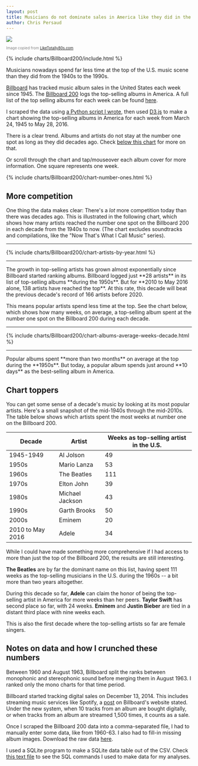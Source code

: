 ```yaml
---
layout: post
title: Musicians do not dominate sales in America like they did in the past
author: Chris Persaud
---
```


<style type="text/css">
	.caption {
		font-size: 10px;
		color: grey;
	}	
</style>

<img id="header-image" src="http://www.liketotally80s.com/wp-content/uploads/2006/10/billboard-logo.png" />
<p class="caption">Image copied from <a href="http://www.liketotally80s.com/2006/10/billboard-hits-80s/" target="_blank">LikeTotally80s.com</a></p>

{% include charts/Billboard200/include.html %}

Musicians nowadays spend far less time at the top of the U.S. music scene than they did from the 1940s to the 1990s.

<a href="http://billboard.com" target="_blank">Billboard</a> has tracked music album sales in the United States each week since 1945. The <a href="http://www.billboard.com/charts/billboard-200" target="_blank">Billboard 200</a> logs the top-selling albums in America. A full list of the top selling albums for each week can be found <a href="https://en.wikipedia.org/wiki/List_of_Billboard_200_number-one_albums" target="_blank">here</a>. 

I scraped the data using <a href="https://github.com/chrismp/Billboard200-top-scanner" target="_blank">a Python script I wrote</a>, then used <a href="https://d3js.org/">D3.js</a> to make a chart showing the top-selling albums in America for each week from March 24, 1945 to May 28, 2016.

There is a clear trend. Albums and artists do not stay at the number one spot as long as they did decades ago. Check <a href="#below-chart">below this chart</a> for more on that.

Or scroll through the chart and tap/mouseover each album cover for more information. One square represents one week.

{% include charts/Billboard200/chart-number-ones.html %}

<a name="below-chart"></a>

## More competition ##

One thing the data makes clear: There's a *lot* more competition today than there was decades ago. This is illustrated in the following chart, which shows how many artists reached the number one spot on the Billboard 200 in each decade from the 1940s to now. (The chart excludes soundtracks and compilations, like the "Now That's What I Call Music" series).

<hr>
{% include charts/Billboard200/chart-artists-by-year.html %}
<hr>
The growth in top-selling artists has grown almost exponentially since Billboard started ranking albums. Billboard logged just **28 artists** in its list of top-selling albums **during the 1950s**. But for **2010 to May 2016 alone, 138 artists have reached the top**. At this rate, this decade will beat the previous decade's record of 166 artists before 2020.

This means popular artists spend less time at the top. See the chart below, which shows how many weeks, on average, a top-selling album spent at the number one spot on the Billboard 200 during each decade.
<hr>
{% include charts/Billboard200/chart-albums-average-weeks-decade.html %}
<hr>
Popular albums spent **more than two months** on average at the top during the **1950s**. But today, a popular album spends just around **10 days** as the best-selling album in America. 

## Chart toppers ##

You can get some sense of a decade's music by looking at its most popular artists. Here's a small snapshot of the mid-1940s through the mid-2010s. The table below shows which artists spent the most weeks at number one on the Billboard 200.

| **Decade**           | **Artist**          | **Weeks as top-selling artist in the U.S.** |
|------------------|-----------------|-----------------------------------------|
| 1945-1949        | Al Jolson       | 49                                      |
| 1950s            | Mario Lanza     | 53                                      |
| 1960s            | The Beatles     | 111                                     |
| 1970s            | Elton John      | 39                                      |
| 1980s            | Michael Jackson | 43                                      |
| 1990s            | Garth Brooks    | 50                                      |
| 2000s            | Eminem          | 20                                      |
| 2010 to May 2016 | Adele           | 34                                      |

While I could have made something more comprehensive if I had access to more than just the top of the Billboard 200, the results are still interesting. 

**The Beatles** are by far the dominant name on this list, having spent 111 weeks as the top-selling musicians in the U.S. during the 1960s -- a bit more than two years altogether.

During this decade so far, **Adele** can claim the honor of being the top-selling artist in America for more weeks than her peers. **Taylor Swift** has second place so far, with 24 weeks. **Eminem** and **Justin Bieber** are tied in a distant third place with nine weeks each.

This is also the first decade where the top-selling artists so far are female singers.

## Notes on data and how I crunched these numbers

Between 1960 and August 1963, Billboard split the ranks between monophonic and stereophonic sound before merging them in August 1963. I ranked only the mono charts for that time period. 

Billboard started tracking digital sales on December 13, 2014. This includes streaming music services like Spotify, a <a href="http://www.billboard.com/articles/columns/chart-beat/6320099/billboard-200-makeover-streams-digital-tracks">post</a> on Billboard's website stated. Under the new system, when 10 tracks from an album are bought digitally, or when tracks from an album are streamed 1,500 times, it counts as a sale.

Once I scraped the Billboard 200 data into a comma-separated file, I had to manually enter some data, like from 1960-63. I also had to fill-in missing album images. Download the raw data <a href="{{site.baseurl}}/public/datasets/BillboardCharts/ArtistsByDecade.csv">here</a>. 

I used a SQLite program to make a SQLite data table out of the CSV. Check <a href="{{site.baseurl}}/public/datasets/BillboardCharts/SQLite commands.txt"> this text file</a> to see the SQL commands I used to make data for my analyses.